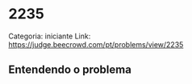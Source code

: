 # 2235

Categoria: iniciante
Link: https://judge.beecrowd.com/pt/problems/view/2235
## Entendendo o problema

